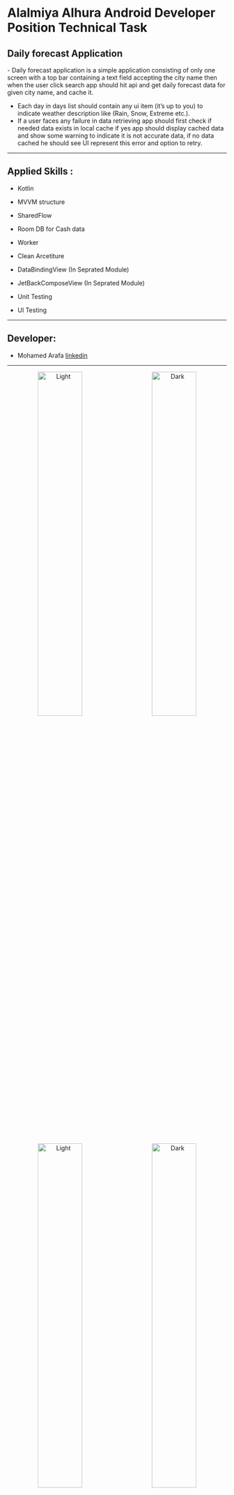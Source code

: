 # Alalmiya Alhura Android Developer Position Technical Task

<h2>Daily forecast Application</h2>
- Daily forecast application is a simple application consisting of only one screen with a top bar containing a
text field accepting the city name then when the user click search app should hit api and get daily forecast
data for given city name, and cache it.

- Each day in days list should contain any ui item (it’s up to you) to indicate weather description like (Rain,
Snow, Extreme etc.).
- If a user faces any failure in data retrieving app should first check if needed data exists in local cache if yes
app should display cached data and show some warning to indicate it is not accurate data, if no data
cached he should see UI represent this error and option to retry.

<hr>

<h2>Applied Skills :</h2>

- Kotlin

- MVVM structure

- SharedFlow

- Room DB for Cash data

- Worker

- Clean Arcetiture

- DataBindingView (In Seprated Module)

- JetBackComposeView (In Seprated Module)

- Unit Testing

- UI Testing





<hr>
<h2>Developer:</h2>

- Mohamed Arafa [linkedin](https://www.linkedin.com/in/devmohamed/)

<hr>


<p align="center">
  <img alt="Light" src="https://user-images.githubusercontent.com/115614797/218108238-06f99b46-3c68-4c69-8379-025c585d57b2.png" width="45%">
&nbsp; &nbsp; &nbsp; &nbsp;
  <img alt="Dark" src="https://user-images.githubusercontent.com/115614797/218108808-26ae49ff-8004-449e-8a42-aca122ff77ed.png" width="45%">
</p>


<p align="center">
  <img alt="Light" src="https://user-images.githubusercontent.com/115614797/218108969-40f7fc8d-1763-4859-a2ad-3abe4658e5c0.png" width="45%">
&nbsp; &nbsp; &nbsp; &nbsp;
  <img alt="Dark" src="https://user-images.githubusercontent.com/115614797/218109079-81154dda-3ea5-485a-9736-93c3e27db089.png" width="45%">
</p>


<p align="center">
  <img alt="Light" src="https://user-images.githubusercontent.com/115614797/218109200-187773e1-0286-481e-bd22-a68cc2819db0.png" width="45%">
&nbsp; &nbsp; &nbsp; &nbsp;
  <img alt="Dark" src="https://user-images.githubusercontent.com/115614797/218109322-ee4c6025-cf01-4b58-93e4-c7c3a47fc0bf.png" width="45%">
</p>


<p align="center">
  <img alt="Light" src="https://user-images.githubusercontent.com/115614797/218109421-eedcb6f4-cae3-44b1-96cd-d408193a0320.png" width="45%">
&nbsp; &nbsp; &nbsp; &nbsp;
  <img alt="Dark" src="https://user-images.githubusercontent.com/115614797/218109554-2723cc4b-0b0c-4637-b0e7-47f5add868b5.png" width="45%">
</p>


<p align="center">
  <img alt="Light" src="https://user-images.githubusercontent.com/115614797/218109655-0baa224e-c2f9-477b-8f09-2f7ac627f11d.png" width="45%">
&nbsp; &nbsp; &nbsp; &nbsp;
  <img alt="Dark" src="https://user-images.githubusercontent.com/115614797/218109758-f05bf572-49b1-446b-a604-528afd8b3aa9.png" width="45%">
</p>


<p align="center">
  <img alt="Light" src="https://user-images.githubusercontent.com/115614797/218109836-50135d00-aef9-4f5b-beb9-b19d6095f2c9.png" width="45%">
&nbsp; &nbsp; &nbsp; &nbsp;
  <img alt="Dark" src="https://user-images.githubusercontent.com/115614797/218109970-a917523b-3c7a-4226-b7b8-5233a8f20960.png" width="45%">
</p>


<p align="center">
  <img alt="Light" src="https://user-images.githubusercontent.com/115614797/218110069-5d6ab52d-5520-45d3-a879-a8fe00642af6.png" width="45%">
&nbsp; &nbsp; &nbsp; &nbsp;
  <img alt="Dark" src="https://user-images.githubusercontent.com/115614797/218110155-a0666f7a-183a-493a-b80f-e9163e4ffd36.png" width="45%">
</p>


<p align="center">
  <img alt="Light" src="https://user-images.githubusercontent.com/115614797/218108571-e97f2699-8f2a-4ff6-a019-75a67b7ccd68.png" width="45%">
&nbsp; &nbsp; &nbsp; &nbsp;
  <img alt="Dark" src="https://user-images.githubusercontent.com/115614797/218108677-a529e657-2bf8-4b0e-a07e-6a0960dad3d2.png" width="45%">
</p>





